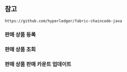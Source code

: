 
## 참고 

    https://github.com/hyperledger/fabric-chaincode-java
    
### 판매 상품 등록
    
### 판매 상품 조회

### 판매 상품 판매 카운트 업데이트



